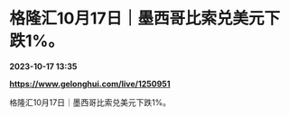 # 格隆汇10月17日｜墨西哥比索兑美元下跌1%。

**2023-10-17 13:35**

**https://www.gelonghui.com/live/1250951**

格隆汇10月17日｜墨西哥比索兑美元下跌1%。